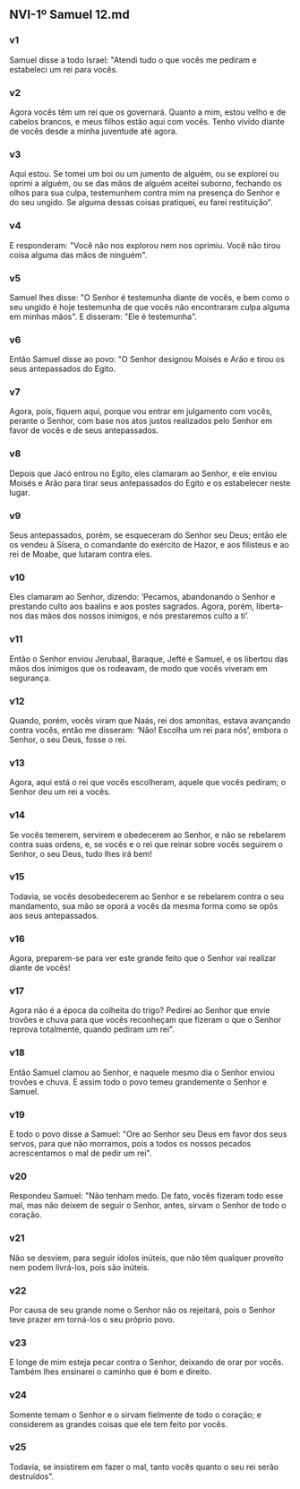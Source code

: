 ## NVI-1º Samuel 12.md
### v1
 Samuel disse a todo Israel: "Atendi tudo o que vocês me pediram e estabeleci um rei para vocês.
### v2
 Agora vocês têm um rei que os governará. Quanto a mim, estou velho e de cabelos brancos, e meus filhos estão aqui com vocês. Tenho vivido diante de vocês desde a minha juventude até agora.
### v3
 Aqui estou. Se tomei um boi ou um jumento de alguém, ou se explorei ou oprimi a alguém, ou se das mãos de alguém aceitei suborno, fechando os olhos para sua culpa, testemunhem contra mim na presença do Senhor e do seu ungido. Se alguma dessas coisas pratiquei, eu farei restituição".
### v4
 E responderam: "Você não nos explorou nem nos oprimiu. Você não tirou coisa alguma das mãos de ninguém".
### v5
 Samuel lhes disse: "O Senhor é testemunha diante de vocês, e bem como o seu ungido é hoje testemunha de que vocês não encontraram culpa alguma em minhas mãos". E disseram: "Ele é testemunha".
### v6
 Então Samuel disse ao povo: "O Senhor designou Moisés e Arão e tirou os seus antepassados do Egito.
### v7
 Agora, pois, fiquem aqui, porque vou entrar em julgamento com vocês, perante o Senhor, com base nos atos justos realizados pelo Senhor em favor de vocês e de seus antepassados.
### v8
 Depois que Jacó entrou no Egito, eles clamaram ao Senhor, e ele enviou Moisés e Arão para tirar seus antepassados do Egito e os estabelecer neste lugar.
### v9
 Seus antepassados, porém, se esqueceram do Senhor seu Deus; então ele os vendeu à Sísera, o comandante do exército de Hazor, e aos filisteus e ao rei de Moabe, que lutaram contra eles.
### v10
 Eles clamaram ao Senhor, dizendo: ‘Pecamos, abandonando o Senhor e prestando culto aos baalins e aos postes sagrados. Agora, porém, liberta-nos das mãos dos nossos inimigos, e nós prestaremos culto a ti’.
### v11
 Então o Senhor enviou Jerubaal, Baraque, Jefté e Samuel, e os libertou das mãos dos inimigos que os rodeavam, de modo que vocês viveram em segurança.
### v12
 Quando, porém, vocês viram que Naás, rei dos amonitas, estava avançando contra vocês, então me disseram: ‘Não! Escolha um rei para nós’, embora o Senhor, o seu Deus, fosse o rei.
### v13
 Agora, aqui está o rei que vocês escolheram, aquele que vocês pediram; o Senhor deu um rei a vocês.
### v14
 Se vocês temerem, servirem e obedecerem ao Senhor, e não se rebelarem contra suas ordens, e, se vocês e o rei que reinar sobre vocês seguirem o Senhor, o seu Deus, tudo lhes irá bem!
### v15
 Todavia, se vocês desobedecerem ao Senhor e se rebelarem contra o seu mandamento, sua mão se oporá a vocês da mesma forma como se opôs aos seus antepassados.
### v16
 Agora, preparem-se para ver este grande feito que o Senhor vai realizar diante de vocês!
### v17
 Agora não é a época da colheita do trigo? Pedirei ao Senhor que envie trovões e chuva para que vocês reconheçam que fizeram o que o Senhor reprova totalmente, quando pediram um rei".
### v18
 Então Samuel clamou ao Senhor, e naquele mesmo dia o Senhor enviou trovões e chuva. E assim todo o povo temeu grandemente o Senhor e Samuel.
### v19
 E todo o povo disse a Samuel: "Ore ao Senhor seu Deus em favor dos seus servos, para que não morramos, pois a todos os nossos pecados acrescentamos o mal de pedir um rei".
### v20
 Respondeu Samuel: "Não tenham medo. De fato, vocês fizeram todo esse mal, mas não deixem de seguir o Senhor, antes, sirvam o Senhor de todo o coração.
### v21
 Não se desviem, para seguir ídolos inúteis, que não têm qualquer proveito nem podem livrá-los, pois são inúteis.
### v22
 Por causa de seu grande nome o Senhor não os rejeitará, pois o Senhor teve prazer em torná-los o seu próprio povo.
### v23
 E longe de mim esteja pecar contra o Senhor, deixando de orar por vocês. Também lhes ensinarei o caminho que é bom e direito.
### v24
 Somente temam o Senhor e o sirvam fielmente de todo o coração; e considerem as grandes coisas que ele tem feito por vocês.
### v25
 Todavia, se insistirem em fazer o mal, tanto vocês quanto o seu rei serão destruídos".
